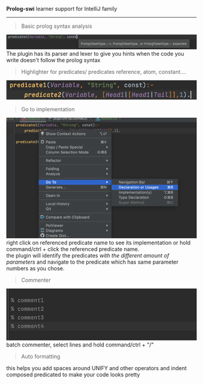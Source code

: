 __Prolog-swi__ learner support for IntelliJ family  
***
> Basic prolog syntax analysis  

![alt syntax](src/main/resources/guidePics/syntax.png)
The plugin has its parser and lexer to give you hints when the code you write doesn't follow the prolog syntax
> Highlighter for predicates/ predicates reference, atom, constant....  

![alt syntax](src/main/resources/guidePics/highlighter.png)

> Go to implementation  

![alt syntax](src/main/resources/guidePics/goto.png)
right click on referenced predicate name to see its implementation or hold command/ctrl + click the referenced predicate name.  
the plugin will identify the predicates *with the different amount of parameters* and navigate to the predicate which has same parameter numbers as you chose.
> Commenter 

![alt syntax](src/main/resources/guidePics/commenter.png)
batch commenter, select lines and hold command/ctrl + "/" 
> Auto formatting</ul>  

this helps you add spaces around UNIFY and other operators and indent composed predicated to make your code looks pretty